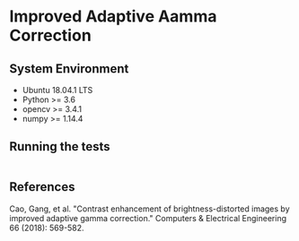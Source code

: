 # Improved Adaptive Aamma Correction

## System Environment
- Ubuntu 18.04.1 LTS
- Python >= 3.6
- opencv >= 3.4.1
- numpy >= 1.14.4

## Running the tests
```
```

## References
Cao, Gang, et al. "Contrast enhancement of brightness-distorted images by improved adaptive gamma correction." Computers & Electrical Engineering 66 (2018): 569-582.
